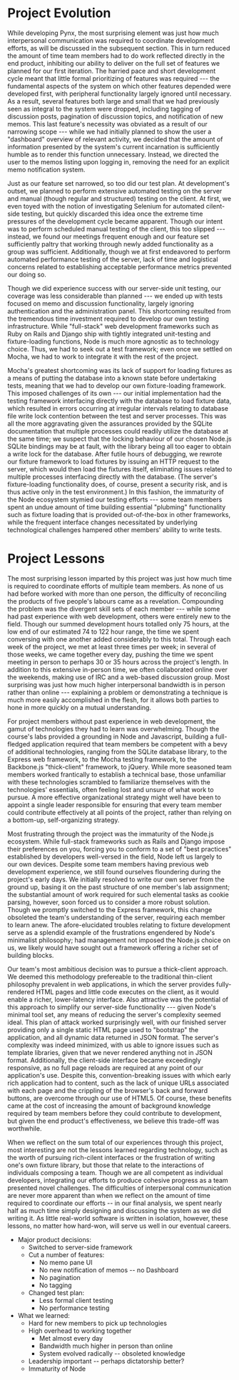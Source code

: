 Project Evolution
=================

While developing Pynx, the most surprising element was just how much interpersonal communication was
required to coordinate development efforts, as will be discussed in the subsequent section. This in
turn reduced the amount of time team members had to do work reflected directly in the end product,
inhibiting our ability to deliver on the full set of features we planned for our first iteration.
The harried pace and short development cycle meant that little formal prioritizing of features was
required --- the fundamental aspects of the system on which other features depended were developed
first, with peripheral functionality largely ignored until necessary. As a result, several features
both large and small that we had previously seen as integral to the system were dropped, including
tagging of discussion posts, pagination of discussion topics, and notification of new memos. This
last feature's necessity was obviated as a result of our narrowing scope --- while we had initially
planned to show the user a "dashboard" overview of relevant activity, we decided that the amount of
information presented by the system's current incarnation is sufficiently humble as to render this
function unnecessary. Instead, we directed the user to the memos listing upon logging in, removing
the need for an explicit memo notification system.

Just as our feature set narrowed, so too did our test plan. At development's outset, we planned to
perform extensive automated testing on the server and manual (though regular and structured) testing
on the client. At first, we even toyed with the notion of investigating Selenium for automated
cilent-side testing, but quickly discarded this idea once the extreme time pressures of the
development cycle became apparent. Though our intent was to perform scheduled manual testing of the
client, this too slipped --- instead, we found our meetings frequent enough and our feature set
sufficiently paltry that working through newly added functionality as a group was sufficient.
Additionally, though we at first endeavored to perform automated performance testing of the server,
lack of time and logistical concerns related to establishing acceptable performance metrics
prevented our doing so.

Though we did experience success with our server-side unit testing, our coverage was less
considerable than planned --- we ended up with tests focused on memo and discussion functionality,
largely ignoring authentication and the administration panel. This shortcoming resulted from the
tremendous time investment required to develop our own testing infrastructure. While "full-stack"
web development frameworks such as Ruby on Rails and Django ship with tightly integrated
unit-testing and fixture-loading functions, Node is much more agnostic as to technology choice.
Thus, we had to seek out a test framework; even once we settled on Mocha, we had to work to
integrate it with the rest of the project.

Mocha's greatest shortcoming was its lack of support for loading fixtures as a means of putting the
database into a known state before undertaking tests, meaning that we had to develop our own
fixture-loading framework.  This imposed challenges of its own --- our initial implementation had
the testing framework interfacing directly with the database to load fixture data, which resulted in
errors occurring at irregular intervals relating to database file write lock contention between the
test and server processes.  This was all the more aggravating given the assurances provided by the
SQLite documentation that multiple processes could readily utilize the database at the same time; we
suspect that the locking behaviour of our chosen Node.js SQLite bindings may be at fault, with the
library being all too eager to obtain a write lock for the database. After futile hours of
debugging, we rewrote our fixture framework to load fixtures by issuing an HTTP request to the
server, which would then load the fixtures itself, eliminating issues related to multiple processes
interfacing directly with the database. (The server's fixture-loading functionality does, of course,
present a security risk, and is thus active only in the test environment.) In this fashion, the
immaturity of the Node ecosystem stymied our testing efforts --- some team members spent an undue
amount of time building essential "plubming" functionality such as fixture loading that is provided
out-of-the-box in other frameworks, while the frequent interface changes necessitated by underlying
technological challenges hampered other members' ability to write tests.


Project Lessons
===============

The most surprising lesson imparted by this project was just how much time is required to coordinate
efforts of multiple team members. As none of us had before worked with more than one person, the
difficulty of reconciling the products of five people's labours came as a revelation. Compounding
the problem was the divergent skill sets of each member --- while some had past experience with web
development, others were entirely new to the field. Though our summed development hours totalled
only 75 hours, at the low end of our estimated 74 to 122 hour range, the time we spent conversing
with one another added considerably to this total. Through each week of the project, we met at least
three times per week; in several of those weeks, we came together every day, pushing the time we
spent meeting in person to perhaps 30 or 35 hours across the project's length. In addition to this
extensive in-person time, we often collaborated online over the weekends, making use of IRC and a
web-based discussion group. Most surprising was just how much higher interpersonal bandwidth is in
person rather than online --- explaining a problem or demonstrating a technique is much more easily
accomplished in the flesh, for it allows both parties to hone in more quickly on a mutual
understanding.

For project members without past experience in web development, the gamut of technologies they had
to learn was overwhelming. Though the course's labs provided a grounding in Node and Javascript,
building a full-fledged application required that team members be competent with a bevy of
additional technologies, ranging from the SQLite database library, to the Express web framework, to
the Mocha testing framework, to the Backbone.js "thick-client" framework, to jQuery. While more
seasoned team members worked frantically to establish a technical base, those unfamiliar with these
technologies scrambled to familiarize themselves with the technologies' essentials, often feeling
lost and unsure of what work to pursue. A more effective organizational strategy might well have
been to appoint a single leader responsible for ensuring that every team member could contribute
effectively at all points of the project, rather than relying on a bottom-up, self-organizing
strategy.

Most frustrating through the project was the immaturity of the Node.js ecosystem. While full-stack
frameworks such as Rails and Django impose their preferences on you, forcing you to conform to a set
of "best practices" established by developers well-versed in the field, Node left us largely to our
own devices. Despite some team members having previous web development experience, we still found
ourselves floundering during the project's early days. We initially resolved to write our own server
from the ground up, basing it on the past structure of one member's lab assignment; the substantial
amount of work required for such elemental tasks as cookie parsing, however, soon forced us to
consider a more robust solution. Though we promptly switched to the Express framework, this change
obsoleted the team's understanding of the server, requiring each member to learn anew. The
afore-elucidated troubles relating to fixture development serve as a splendid example of the
frustrations engendered by Node's minimalist philosophy; had management not imposed the Node.js
choice on us, we likely would have sought out a framework offering a richer set of building blocks.

Our team's most ambitious decision was to pursue a thick-client approach. We deemed this methodology
prefereable to the traditional thin-client philosophy prevalent in web applications, in which the
server provides fully-rendered HTML pages and little code executes on the client, as it would enable
a richer, lower-latency interface. Also attractive was the potential of this approach to simplify
our server-side functionality --- given Node's minimal tool set, any means of reducing the server's
complexity seemed ideal. This plan of attack worked surprisingly well, with our finished server
providing only a single static HTML page used to "bootstrap" the application, and all dynamic data
returned in JSON format. The server's complexity was indeed minimized, with us able to ignore issues
such as template libraries, given that we never rendered anything not in JSON format. Additionally,
the client-side interface became exceedingly responsive, as no full page reloads are required at any
point of our application's use. Despite this, convention-breaking issues with which early rich
application had to content, such as the lack of unique URLs associated with each page and the
crippling of the browser's back and forward buttons, are overcome through our use of HTML5. Of
course, these benefits came at the cost of increasing the amount of background knowledge required by
team members before they could contribute to development, but given the end product's effectiveness,
we believe this trade-off was worthwhile.

When we reflect on the sum total of our experiences through this project, most interesting are not
the lessons learned regarding technology, such as the worth of pursuing rich-cilent interfaces or
the frustration of writing one's own fixture library, but those that relate to the interactions of
individuals composing a team. Though we are all competent as individual developers, integrating our
efforts to produce cohesive progress as a team presented novel challenges. The difficulties of
interpersonal communication are never more apparent than when we reflect on the amount of time
required to coordinate our efforts -- in our final analysis, we spent nearly half as much time
simply designing and discussing the system as we did writing it. As little real-world software is
written in isolation, however, these lessons, no matter how hard-won, will serve us well in our
eventual careers.


* Major product decisions:
  * Switched to server-side framework
  * Cut a number of features:
    * No memo pane UI
    * No new notification of memos -- no Dashboard
    * No pagination
    * No tagging
  * Changed test plan:
    * Less formal client testing
    * No performance testing
* What we learned:
  * Hard for new members to pick up technologies
  * High overhead to working together
    * Met almost every day
    * Bandwidth much higher in person than online
    * System evolved radically -- obsoleted knowledge
  * Leadership important -- perhaps dictatorship better?
  * Immaturity of Node
